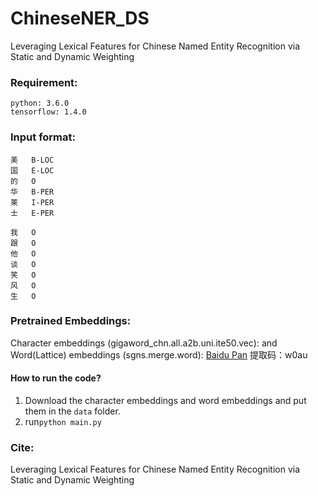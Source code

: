 # ChineseNER_DS
Leveraging Lexical Features for Chinese Named Entity Recognition via Static and Dynamic Weighting

### Requirement:

~~~shell
python: 3.6.0
tensorflow: 1.4.0
~~~

### Input format:

~~~shell
美	B-LOC
国	E-LOC
的	O
华	B-PER
莱	I-PER
士	E-PER

我	O
跟	O
他	O
谈	O
笑	O
风	O
生	O 
~~~

### Pretrained Embeddings:

Character embeddings (gigaword_chn.all.a2b.uni.ite50.vec): and  Word(Lattice) embeddings (sgns.merge.word):  [Baidu Pan](https://pan.baidu.com/s/1h1G4eow5nzwUHbu1eJKNzg) 提取码：w0au

#### How to run the code?

1. Download the character embeddings and word embeddings and put them in the `data` folder.
2. run`python main.py`

### Cite: 

Leveraging Lexical Features for Chinese Named Entity Recognition via Static and Dynamic Weighting

